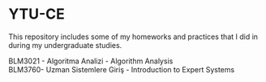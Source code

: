 # YTU-CE
This repository includes some of my homeworks and practices that I did in during my undergraduate studies.

BLM3021 - Algoritma Analizi - Algorithm Analysis\
BLM3760- Uzman Sistemlere Giriş - Introduction to Expert Systems
